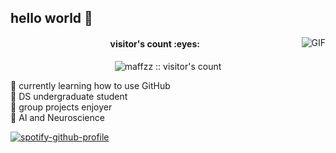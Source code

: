 
## hello world 🌱

<img align="right" alt="GIF" src="https://github.com/user-attachments/assets/070b44ad-1418-4fbd-b539-1ff0bdf1d176"/>

<h4 align="center">visitor's count :eyes:</h4>

<p align="center"><img src="https://profile-counter.glitch.me/{maffzz}/count.svg" alt="maffzz :: visitor's count" /></p>

🥭 currently learning how to use GitHub  
🪷 DS undergraduate student  
🥠 group projects enjoyer  
🌯 AI and Neuroscience  

[![spotify-github-profile](https://spotify-github-profile.kittinanx.com/api/view?uid=vt3p61jsvm3jhcyxwihcpiydh&cover_image=true&theme=novatorem&show_offline=false&background_color=121212&interchange=true&bar_color=53b14f&bar_color_cover=false)](https://github.com/kittinan/spotify-github-profile)
